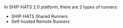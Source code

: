 In SHIP-HATS 2.0 platform, there are 2 types of runners:  

- SHIP-HATS Shared Runners
- Self-hosted Remote Runners
